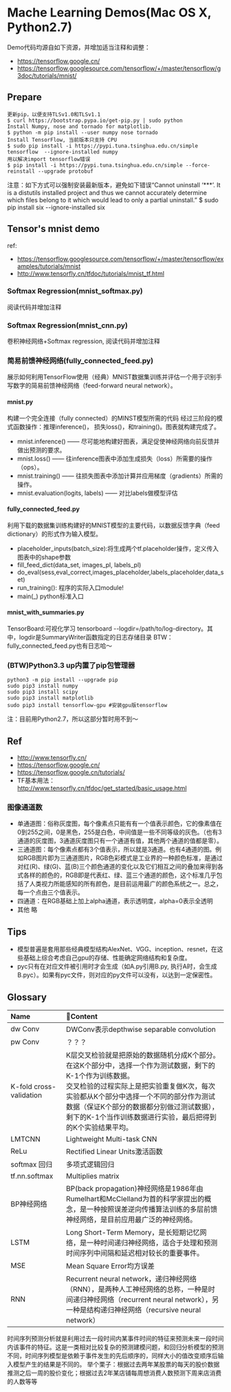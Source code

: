 # Mache Learning Demos(Mac OS X, Python2.7)
Demo代码均源自如下资源，并增加适当注释和调整：
- https://tensorflow.google.cn/
- https://tensorflow.googlesource.com/tensorflow/+/master/tensorflow/g3doc/tutorials/mnist/

## Prepare
```
更新pip，以便支持TLSv1.0和TLSv1.1
$ curl https://bootstrap.pypa.io/get-pip.py | sudo python
Install Numpy, nose and tornado for matplotlib.
$ python -m pip install --user numpy nose tornado
Install TensorFlow, 当前版本只支持 CPU
$ sudo pip install -i https://pypi.tuna.tsinghua.edu.cn/simple tensorflow  --ignore-installed numpy
用以解决import tensorflow错误
$ pip install -i https://pypi.tuna.tsinghua.edu.cn/simple --force-reinstall --upgrade protobuf
```
注意：如下方式可以强制安装最新版本，避免如下错误“Cannot uninstall ‘***’. It is a distutils installed project and thus we cannot accurately determine which files belong to it which would lead to only a partial uninstall.”
$ sudo pip install six --ignore-installed six

## Tensor's mnist demo
ref: 
- https://tensorflow.googlesource.com/tensorflow/+/master/tensorflow/examples/tutorials/mnist
- http://www.tensorfly.cn/tfdoc/tutorials/mnist_tf.html

### Softmax Regression(mnist_softmax.py)
阅读代码并增加注释

### Softmax Regression(mnist_cnn.py)
卷积神经网络+Softmax regression, 阅读代码并增加注释

### 简易前馈神经网络(fully_connected_feed.py)
展示如何利用TensorFlow使用（经典）MNIST数据集训练并评估一个用于识别手写数字的简易前馈神经网络（feed-forward neural network）。

#### mnist.py
构建一个完全连接（fully connected）的MINST模型所需的代码
经过三阶段的模式函数操作：推理inference()， 损失loss()，和training()。图表就构建完成了。
- mnist.inference() —— 尽可能地构建好图表，满足促使神经网络向前反馈并做出预测的要求。
- mnist.loss() —— 往inference图表中添加生成损失（loss）所需要的操作（ops）。
- mnist.training() —— 往损失图表中添加计算并应用梯度（gradients）所需的操作。
- mnist.evaluation(logits, labels) —— 对比labels做模型评估

#### fully_connected_feed.py
利用下载的数据集训练构建好的MNIST模型的主要代码，以数据反馈字典（feed dictionary）的形式作为输入模型。
- placeholder_inputs(batch_size):将生成两个tf.placeholder操作，定义传入图表中的shape参数
- fill_feed_dict(data_set, images_pl, labels_pl)
- do_eval(sess,eval_correct,images_placeholder,labels_placeholder,data_set)
- run_training(): 程序的实际入口module!
- main(_) python标准入口

#### mnist_with_summaries.py
TensorBoard:可视化学习
tensorboard --logdir=/path/to/log-directory。其中，logdir是SummaryWriter函数指定的日志存储目录
BTW：fully_connected_feed.py也有日志哈～

### (BTW)Python3.3 up内置了pip包管理器
```
python3 -m pip install --upgrade pip
sudo pip3 install numpy
sudo pip3 install scipy
sudo pip3 install matplotlib
sudo pip3 install tensorflow-gpu #安装gpu版tensorflow
```
注：目前用Python2.7，所以这部分暂时用不到～

## Ref
- http://www.tensorfly.cn/
- https://tensorflow.google.cn/
- https://tensorflow.google.cn/tutorials/
- TF基本用法：http://www.tensorfly.cn/tfdoc/get_started/basic_usage.html

### 图像通道数
- 单通道图：俗称灰度图，每个像素点只能有有一个值表示颜色，它的像素值在0到255之间，0是黑色，255是白色，中间值是一些不同等级的灰色。（也有3通道的灰度图，3通道灰度图只有一个通道有值，其他两个通道的值都是零）。
- 三通道图：每个像素点都有3个值表示，所以就是3通道。也有4通道的图。例如RGB图片即为三通道图片，RGB色彩模式是工业界的一种颜色标准，是通过对红(R)、绿(G)、蓝(B)三个颜色通道的变化以及它们相互之间的叠加来得到各式各样的颜色的，RGB即是代表红、绿、蓝三个通道的颜色，这个标准几乎包括了人类视力所能感知的所有颜色，是目前运用最广的颜色系统之一。总之，每一个点由三个值表示。
- 四通道：在RGB基础上加上alpha通道，表示透明度，alpha=0表示全透明
- 其他 略

## Tips
- 模型普遍是套用那些经典模型结构AlexNet、VGG、inception、resnet，在这些基础上综合考虑自己gpu的存储、性能确定网络结构和复杂度。
- pyc只有在对应文件被引用时才会生成（如A.py引用B.py, 执行A时，会生成B.pyc）。如果有pyc文件，则对应的py文件可以没有，以达到一定保密性。

## Glossary
|Name|Content|
|:- | :- | 
|dw Conv|DWConv表示depthwise separable convolution|
|pw Conv|？？？|
|K-fold cross-validation|K层交叉检验就是把原始的数据随机分成K个部分。在这K个部分中，选择一个作为测试数据，剩下的K-1个作为训练数据。<br/>交叉检验的过程实际上是把实验重复做K次，每次实验都从K个部分中选择一个不同的部分作为测试数据（保证K个部分的数据都分别做过测试数据），剩下的K-1个当作训练数据进行实验，最后把得到的K个实验结果平均。| 
|LMTCNN|Lightweight Multi-task CNN|
|ReLu|Rectified Linear Units激活函数|
|softmax 回归|多项式逻辑回归|
|tf.nn.softmax|Multiplies matrix|
|BP神经网络|BP(back propagation)神经网络是1986年由Rumelhart和McClelland为首的科学家提出的概念，是一种按照误差逆向传播算法训练的多层前馈神经网络，是目前应用最广泛的神经网络。|
|LSTM|Long Short-Term Memory，是长短期记忆网络，是一种时间递归神经网络，适合于处理和预测时间序列中间隔和延迟相对较长的重要事件。|
|MSE|Mean Square Error均方误差|
|RNN|Recurrent neural network，递归神经网络（RNN），是两种人工神经网络的总称，一种是时间递归神经网络（recurrent neural network），另一种是结构递归神经网络（recursive neural network）|

时间序列预测分析就是利用过去一段时间内某事件时间的特征来预测未来一段时间内该事件的特征。这是一类相对比较复杂的预测建模问题，和回归分析模型的预测不同，时间序列模型是依赖于事件发生的先后顺序的，同样大小的值改变顺序后输入模型产生的结果是不同的。
举个栗子：根据过去两年某股票的每天的股价数据推测之后一周的股价变化；根据过去2年某店铺每周想消费人数预测下周来店消费的人数等等
